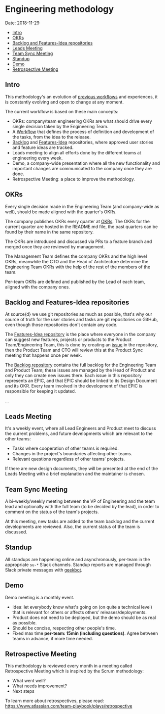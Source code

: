 # Engineering methodology

Date: 2018-11-29

* [Intro](#intro)
* [OKRs](#okrs)
* [Backlog and Features-Idea repositories](#backlog-and-features-idea-repositories)
* [Leads Meeting](#leads-meeting)
* [Team Sync Meeting](#team-sync-meeting)
* [Standup](#standup)
* [Demo](#demo)
* [Retrospective Meeting](#retrospective-meeting)

## Intro

This methodology's an evolution of [previous workflows](https://github.com/src-d/guide/blob/abe7932e3bc58898e49a5c1c0e3e2cac6d387144/engineering/methodology.md) and experiences, it is constantly evolving and open to change at any moment.

The current workflow is based on these main concepts:

* OKRs: company/team engineering OKRs are what should drive every single decision taken by the Engineering Team.
* A [Workflow](workflow.md) that defines the process of definition and development of the tasks, from the idea to the release.
* [Backlog](https://github.com/src-d/backlog) and [Features-Idea](https://github.com/src-d/feature-idea/) repositories, where approved user stories and feature ideas are tracked.
* Leads meeting to align all efforts done by the different teams at engineering every week.
* Demo, a company-wide presentation where all the new functionality and important changes are communicated to the company once they are done.
* Retrospective Meeting: a place to improve the methodology.

## OKRs

Every single decision made in the Engineering Team (and company-wide as well),
should be made aligned with the quarter's OKRs.

The company publishes OKRs every quarter at [OKRs](https://github.com/src-d/okrs).
The OKRs for the current quarter are hosted in the README.md file, the past
quarters can be found by their name in the same repository.

The OKRs are introduced and discussed via PRs to a feature branch and
merged once they are reviewed by management.

The Management Team defines the company OKRs and the high level OKRs,  meanwhile
the CTO and the Head of Architecture determine the Engineering Team OKRs
with the help of the rest of the members of the team.

Per-team OKRs are defined and published by the Lead of each team, aligned
with the company ones.

## Backlog and Features-Idea repositories

At source{d} we use git repositories as much as possible, that's why our source
of truth for the user stories and tasks are git repositories on GitHub, even
though those repositories don't contain any code.

The [Features-Idea repository](https://github.com/src-d/feature-idea) is the
place where everyone in the company can suggest new features, projects or
products to the Product Team/Engineering Team, this is done by creating an [issue](https://github.com/src-d/feature-idea/issues/new/choose) in the repository,
then the Product Team and CTO will review this at the Product Sync meeting that
happens once per week.

The [Backlog repository](https://github.com/src-d/backlog) contains the full
backlog for the Engineering Team and Product Team; these issues are managed by
the Head of Product and only they can create new issues there. Each issue in this repository represents an EPIC, and that EPIC should be linked to its Design
Document and its OKR. Every team involved in the development of that EPIC is
responsible for keeping it updated.

...

## Leads Meeting

It's a weekly event, where all Lead Engineers and Product meet to discuss
the current problems, and future developments which are relevant to the other
teams:

* Tasks where cooperation of other teams is required.
* Changes in the project's boundaries affecting other teams.
* Relevant questions regardless of other teams' projects.

If there are new design documents, they will be presented at the end of the Leads Meeting
with a brief explanation and the maintainer is chosen.

## Team Sync Meeting

A bi-weekly/weekly meeting between the VP of Engineering and the team lead and optionally with the
full team (to be decided by the lead), in order to comment on the status of the team's
projects.

At this meeting, new tasks are added to the team backlog and the current
developments are reviewed. Also, the current status of the team is discussed.


## Standup

All standups are happening online and asynchronously, per-team in the appropriate
`su-*` Slack channels. Standup reports are managed through Slack private messages with [geekbot](https://geekbot.io/).

## Demo

Demo meeting is a monthly event.

* Idea: let everybody know what's going on (on quite a technical level) that is relevant for others or affects others’ releases/deployments.
* Product does not need to be deployed, but the demo should be as real as possible.
* Should be concise, respecting other people's time.
* Fixed max time **per-team: 15min (including questions)**. Agree between teams in advance, if more time needed.

## Retrospective Meeting

This methodology is reviewed every month in a meeting called Retrospective Meeting
which is inspired by the Scrum methodology:

* What went well?
* What needs improvement?
* Next steps

To learn more about retrospectives, please read:
https://www.atlassian.com/team-playbook/plays/retrospective
